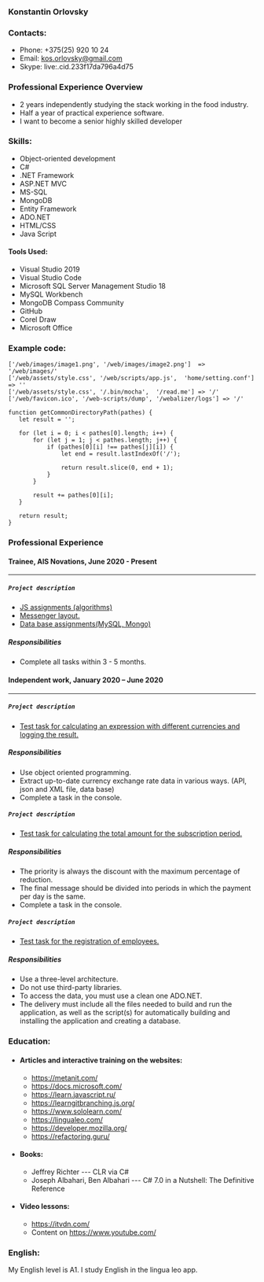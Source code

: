 
### **Konstantin Orlovsky**
### **Contacts:**
* Phone: +375(25) 920 10 24
* Email: kos.orlovsky@gmail.com
* Skype: live:.cid.233f17da796a4d75

###  **Professional Experience Overview** 
* 2 years independently studying the stack working in the food industry. 
* Half a year of practical experience software.
* I want to become a senior highly skilled developer

### **Skills:**
* Object-oriented development    
* C# 
* .NET Framework
* ASP.NET MVC
* MS-SQL
* MongoDB
* Entity Framework
* ADO.NET
* HTML/CSS
* Java Script

#### **Tools Used:**

* Visual Studio 2019
* Visual Studio Code
* Microsoft SQL Server Management Studio 18
* MySQL Workbench
* MongoDB Compass Community
* GitHub
* Corel Draw
* Microsoft Office

### **Example code:**

```
['/web/images/image1.png', '/web/images/image2.png']  => '/web/images/'
['/web/assets/style.css', '/web/scripts/app.js',  'home/setting.conf'] => ''
['/web/assets/style.css', '/.bin/mocha',  '/read.me'] => '/'
['/web/favicon.ico', '/web-scripts/dump', '/webalizer/logs'] => '/'
 ```
 ```
function getCommonDirectoryPath(pathes) {
    let result = '';

    for (let i = 0; i < pathes[0].length; i++) {
        for (let j = 1; j < pathes.length; j++) {
            if (pathes[0][i] !== pathes[j][i]) {
                let end = result.lastIndexOf('/');

                return result.slice(0, end + 1);
            }
        }

        result += pathes[0][i];
    }

    return result;
}
```

### **Professional Experience**
#### **Trainee, AIS Novations, June 2020 - Present** 
---
##### **`Project description`**  
* [JS assignments (algorithms)](https://github.com/KonstantinOrlovsky/js-assignments)
* [Messenger layout.](https://konstantinorlovsky.github.io/Viber/)
* [Data base assignments(MySQL, Mongo)](https://github.com/KonstantinOrlovsky/db-assignments)

##### **Responsibilities**  
* Сomplete all tasks within 3 - 5 months.
   
#### **Independent work, January 2020 – June 2020**
   ---
##### **`Project description`**  
* [Test task for calculating an expression with different currencies and logging the       result.](https://github.com/KonstantinOrlovsky/CleverCurrencyConverter)
   
##### **Responsibilities** 
* Use object oriented programming.
* Extract up-to-date currency exchange rate data in various ways. (API, json and XML file, data    base)
* Сomplete a task in the console.

##### **`Project description`** 
* [Test task for calculating the total amount for the subscription       period.](https://github.com/KonstantinOrlovsky/ControlSubscription)

##### **Responsibilities** 
* The priority is always the discount with the maximum percentage of reduction.
* The final message should be divided into periods in which the payment per day is the same.
* Сomplete a task in the console.

##### **`Project description`** 
* [Test task for the registration of       employees.](https://github.com/KonstantinOrlovsky/MVC-with-ADO.Net)

##### **Responsibilities** 
* Use a three-level architecture.
* Do not use third-party libraries.
* To access the data, you must use a clean one ADO.NET.
* The delivery must include all the files needed to build and run the application, as well as the script(s) for automatically building and installing the application and creating a database.
   
### **Education:**
* #### **Articles and interactive training  on the websites:** 
    * https://metanit.com/
    * https://docs.microsoft.com/
    * https://learn.javascript.ru/
    * https://learngitbranching.js.org/
    * https://www.sololearn.com/
    * https://lingualeo.com/
    * https://developer.mozilla.org/
    * https://refactoring.guru/

* #### **Books:** 
    * Jeffrey Richter --- CLR via C#
    * Joseph Albahari, Ben Albahari --- C# 7.0 in a Nutshell: The Definitive Reference
    
* #### **Video lessons:** 
    * https://itvdn.com/
    * Content on https://www.youtube.com/
    
### **English:**
 My English level is A1. I study English in the lingua leo app.

